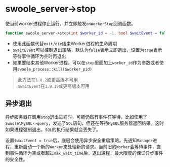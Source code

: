 # swoole_server->stop

使当前worker进程停止运行，并立即触发`onWorkerStop`回调函数。
```php
function swoole_server->stop(int $worker_id = -1, bool $waitEvent = false);
```

* 使用此函数代替`exit/die`结束Worker进程的生命周期
* `$waitEvent`可以控制退出策略，默认为`false`表示立即退出，设置为`true`表示等待事件循环为空时再退出
* 如果要结束其他Worker进程，可以在`stop`里面加上`worker_id`作为参数或者使用`swoole_process::kill($worker_pid)`

> 此方法在`1.8.2`或更高版本可用  
> `$waitEvent`在`1.9.19`或更高版本可用  

异步退出
----
异步服务器在调用`stop`退出进程时，可能仍然有事件在等待。比如使用了`Swoole\MySQL->query`，发送了`SQL`语句，但还在等待`MySQL`服务器返回结果。这时如果进程强制退出，`SQL`的执行结果就会丢失了。

设置`$waitEvent = true`后，底层会使用异步安全重启策略。先通知`Manager`进程，重新启动一个新的`Worker`来处理新的请求。当前旧的`Worker`会等待事件，直到事件循环为空或者超过`max_wait_time`后，退出进程，最大限度的保证异步事件的安全性。